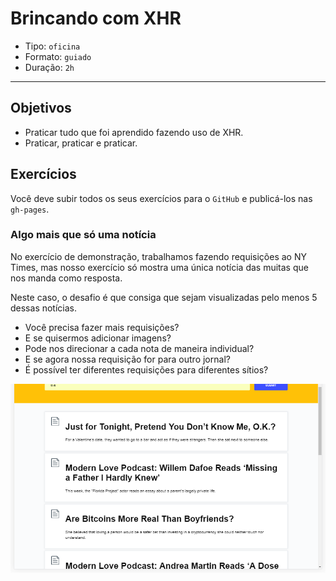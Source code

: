 # Brincando com XHR

- Tipo: `oficina`
- Formato: `guiado`
- Duração: `2h`

***

## Objetivos

- Praticar tudo que foi aprendido fazendo uso de XHR.
- Praticar, praticar e praticar.

## Exercícios

Você deve subir todos os seus exercícios para o `GitHub` e publicá-los nas
`gh-pages`.

### Algo mais que só uma notícia

No exercício de demonstração, trabalhamos fazendo requisições ao NY Times, mas
nosso exercício só mostra uma única notícia das muitas que nos manda como
resposta.

Neste caso, o desafio é que consiga que sejam visualizadas pelo menos 5 dessas
notícias.

  - Você precisa fazer mais requisições?
  - E se quisermos adicionar imagens?
  - Pode nos direcionar a cada nota de maneira individual?
  - E se agora nossa requisição for para outro jornal?
  - É possível ter diferentes requisições para diferentes sítios?

![mostra](https://raw.githubusercontent.com/AnaSalazar/curricula-js/02c7691cd5325626c91a99f410fc8dddbc24b0fc/06-spa/02-asynchronous-js-request/07-xhr-challenges/muestra.png)
